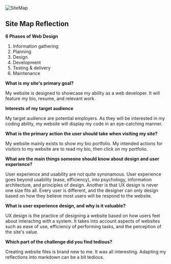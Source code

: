 ![SiteMap](imgs/site-map.png 'Site Map')

## Site Map Reflection

**6 Phases of Web Design**

1. Information gathering
2. Planning
3. Design
4. Development
5. Testing & delivery
6. Maintenance

**What is my site's primary goal?**

My website is designed to showcase my ability as a web developer. It will feature my bio, resume, and relevant work.

**Interests of my target audience**

My target audience are potential employers. As they will be interested in my coding ability, my website will display my code in an eye-catching manner.

**What is the primary action the user should take when visiting my site?**

My website mainly exists to show my bio portfolio. My intended actions for visitors to my website are to read my bio, then click on my portfolio.

**What are the main things someone should know about design and user experience?**

User experience and usability are not quite synonamous. User experience goes beyond usability (ease, efficiency), into psychology, information architecture, and principles of design.
Another is that UX design is never one size fits all. Every user is different, and the designer can only design based on how they believe most users will be respond to the website.

**What is user experience design, and why is it valuable?**

UX design is the practice of designing a website based on how users feel about interacting with a system. It takes into account aspects of websites such as ease of use, efficiency of performing tasks, and the perception of the site's value.

**Which part of the challenge did you find tedious?**

Creating website files is brand new to me. It was all interesting. Adapting my reflections into markdown can be a bit tedious.